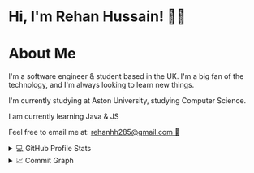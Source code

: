   <h1>Hi, I'm Rehan Hussain! 👋🏽</h1>



<!-- about me -->

  <h1>About Me </h1>
  <p>I'm a software engineer & student based in the UK. I'm a big fan of the technology, and I'm always looking to learn new things.</p>
  <p>I'm currently studying at Aston University, studying Computer Science.</p>
  <p>I am currently learning Java & JS</p>
  <p>Feel free to email me at: <a href="mailto:rehanhh285@gmail.com">rehanhh285@gmail.com  📧</a></p>









<!-- Github Stats -->
<details> 
  <summary>💻 GitHub Profile Stats</summary>
  <div>
    <h2 align="center"> 📊 Github stats </h2>
      <br/>
        <p align="center">
          <a href="https://github.com/for-i-in-rehan/">
          <img src="https://github-readme-stats.vercel.app/api/top-langs/?username=for-i-in-rehan&langs_count=6&theme=gruvbox&layout=compact&hide_border=true" alt="for-i-in-rehan :: Top Languages" /></a>
        </p>
        <p align="center">
          <a href="https://github.com/for-i-in-rehan/">
          <img width="49.5%" src="https://github-readme-stats.vercel.app/api?username=for-i-in-rehan&show_icons=true&theme=gruvbox&hide_border=true" />
          <img width="49.5%" src="https://github-readme-streak-stats.herokuapp.com/?user=for-i-in-rehan&theme=gruvbox&hide_border=true" />
          </a>
       </p>
     <br>
  </div>    
</details>
<!-- graph summary -->
<details>
  <summary>📈 Commit Graph</summary>
  <br/>
  <h2 align="center"> Activity: </h2>
<a href="https://github.com/ashutosh00710/github-readme-activity-graph"><img alt="rehan's Activity Graph" src="https://activity-graph.herokuapp.com/graph/?username=for-i-in-rehan&bg_color=000&color=fff&line=00E676&point=fff&hide_border=true" /></a>
</details>


<!-- Footer / credits -->
